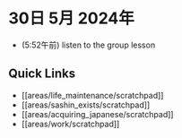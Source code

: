 # 30日 5月 2024年
- (5:52午前) listen to the group lesson
 



## Quick Links
- [[areas/life_maintenance/scratchpad]]
- [[areas/sashin_exists/scratchpad]]
- [[areas/acquiring_japanese/scratchpad]]
- [[areas/work/scratchpad]]
